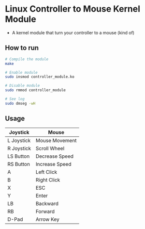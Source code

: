 # Linux Controller to Mouse Kernel Module

+ A kernel module that turn your controller to a mouse (kind of)

## How to run

``` sh
# Compile the module
make

# Enable module
sudo insmod controller_module.ko

# Disable module
sudo rmmod controller_module

# See log
sudo dmseg -wH
```

## Usage

| Joystick   | Mouse          |
| ---------- | -------------- |
| L Joystick | Mouse Movement |
| R Joystick | Scroll Wheel   |
| LS Button  | Decrease Speed |
| RS Button  | Increase Speed |
| A          | Left Click     |
| B          | Right Click    |
| X          | ESC            |
| Y          | Enter          |
| LB         | Backward       |
| RB         | Forward        |
| D-Pad      | Arrow Key      |

